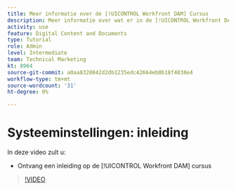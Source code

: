 ```yaml
---
title: Meer informatie over de [!UICONTROL Workfront DAM] Cursus
description: Meer informatie over wat er in de [!UICONTROL Workfront DAM] Beheerder, deel 1 System Setup (Systeeminstellingen) cursus.
activity: use
feature: Digital Content and Documents
type: Tutorial
role: Admin
level: Intermediate
team: Technical Marketing
kt: 8964
source-git-commit: a0aa8328842d2db1235edc42664eb0b18f4038e4
workflow-type: tm+mt
source-wordcount: '31'
ht-degree: 0%

---
```


# Systeeminstellingen: inleiding

In deze video zult u:

* Ontvang een inleiding op de [!UICONTROL Workfront DAM] cursus

>[!VIDEO](https://video.tv.adobe.com/v/335227/?quality=12)

<!-- Learn more graphic & links to documentation articles
* Accessing help for Workfront DAM
* Workfront DAM within Workfront
-->

